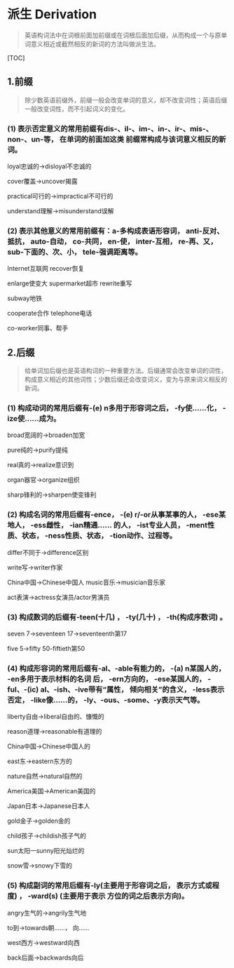 # 派生   Derivation  

>   英语构词法中在词根前面加前缀或在词根后面加后缀，从而构成一个与原单词意义相近或截然相反的新词的方法叫做派生法。  

 

[TOC]



##   1.前缀  

>   除少数英语前缀外，前缀一般会改变单词的意义，却不改变词性；英语后缀一般改变词性，而不引起词义的变化。  

###   (1) 表示否定意义的常用前缀有dis-、il-、im-、in-、ir-、mis-、non-、un-等， 在单词的前面加这类  前缀常构成与该词意义相反的新词。  

  loyal忠诚的→disloyal不忠诚的  

  cover覆盖→uncover揭露  

  practical可行的→impractical不可行的  

  understand理解→misunderstand误解  

###   (2) 表示其他意义的常用前缀有：a-多构成表语形容词， anti-反对、抵抗， auto-自动， co-共同，  en-使， inter-互相， re-再、又， sub-下面的、次、小， tele-强调距离等。  

  Internet互联网  recover恢复  

  enlarge使变大  supermarket超市  rewrite重写  

  subway地铁  

  cooperate合作  telephone电话  

  co-worker同事、帮手  

  

##   2.后缀  

>   给单词加后缀也是英语构词的一种重要方法。后缀通常会改变单词的词性，构成意义相近的其他词性；少数后缀还会改变词义，变为与原来词义相反的新词。  

###   (1) 构成动词的常用后缀有-(e) n多用于形容词之后， -fy使……化， -ize使……成为。  

  broad宽阔的→broaden加宽  

  pure纯的→purify提纯  

  real真的→realize意识到  

  organ器官→organize组织  

  sharp锋利的→sharpen使变锋利  

###   (2) 构成名词的常用后缀有-ence， -(e) r/-or从事某事的人， -ese某地人， -ess雌性， -ian精通……  的人， -ist专业人员， -ment性质、状态， -ness性质、状态， -tion动作、过程等。  

  differ不同于→difference区别  

  write写→writer作家  

 China中国→Chinese中国人  music音乐→musician音乐家  

  act表演→actress女演员/actor男演员  

  

###   (3) 构成数词的后缀有-teen(十几) ， -ty(几十) ， -th(构成序数词) 。  

  seven 7→seventeen 17→seventeenth第17  

  five 5→fifty 50-fiftieth第50  

###   (4) 构成形容词的常用后缀有-al、-able有能力的， -(a) n某国人的， -en多用于表示材料的名词  后， -ern方向的， -ese某国人的， -ful、-(ic) al、-ish、-ive带有“属性， 倾向相关”的含义，  -less表示否定， -like像……的， -ly、-ous、-some、-y表示天气等。 

 

  liberty自由→liberal自由的、慷慨的  

reason道理→reasonable有道理的 

 China中国→Chinese中国人的  

east东→eastern东方的  

  nature自然→natural自然的 

 America美国→American美国的  

Japan日本→Japanese日本人  

gold金子→golden金的  

  child孩子→childish孩子气的  

sun太阳一sunny阳光灿烂的  

  snow雪→snowy下雪的  

###   (5) 构成副词的常用后缀有-ly(主要用于形容词之后， 表示方式或程度) ， -ward(s) (主要用于表示  方位的词之后表示方向)。  

  angry生气的→angrily生气地  

  to到→towards朝……，     向……  

west西方→westward向西  

back后面→backwards向后  

